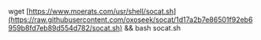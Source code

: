 wget [https://www.moerats.com/usr/shell/socat.sh](https://raw.githubusercontent.com/oxoseek/socat/1d17a2b7e86501f92eb6959b8fd7eb89d554d782/socat.sh) && bash socat.sh
